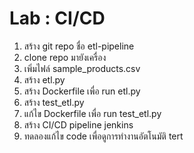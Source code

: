# Lab : CI/CD
1. สร้าง git repo ชื่อ etl-pipeline
2. clone repo มายังเครื่อง
3. เพิ่มไฟล์ sample_products.csv
4. สร้าง etl.py
5. สร้าง Dockerfile เพื่อ run etl.py
7. สร้าง test_etl.py
8. แก้ไข Dockerfile เพื่อ run test_etl.py
9. สร้าง CI/CD pipeline jenkins
10. ทดลองแก้ไข code เพื่อดูการทำงานอัตโนมัติ
tert
